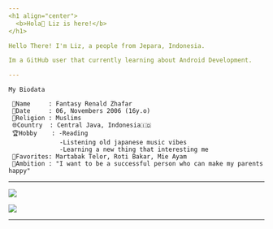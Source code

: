 ```yaml
---
<h1 align="center">
  <b>Hola👋 Liz is here!</b>
</h1>

Hello There! I'm Liz, a people from Jepara, Indonesia.

Im a GitHub user that currently learning about Android Development.

---
```

```
My Biodata

 🙋Name     : Fantasy Renald Zhafar
 🎂Date     : 06, Novembers 2006 (16y.o)
 🕋Religion : Muslims
 🌐Country  : Central Java, Indonesia🇮🇩
 🏆Hobby    : -Reading
              -Listening old japanese music vibes
              -Learning a new thing that interesting me
 🍜Favorites: Martabak Telor, Roti Bakar, Mie Ayam
 💪Ambition : "I want to be a successful person who can make my parents happy"
```
---

![](https://spotify-github-profile.vercel.app/api/view.svg?uid=j25awaczl8oe6axaahevigpi4&redirect=true][https://spotify-github-profile.vercel.app/api/view.svg?uid=j25awaczl8oe6axaahevigpi4&cover_image=true&theme=natemoo-re&show_offline=true&background_color=121212&interchange=true&bar_color=7aff73&bar_color_cover=false)

![](https://spotify-recently-played-readme.vercel.app/api?user=j25awaczl8oe6axaahevigpi4)

---
